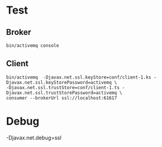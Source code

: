 # Test

## Broker

	bin/activemq console

## Client

	bin/activemq  -Djavax.net.ssl.keyStore=conf/client-1.ks -Djavax.net.ssl.keyStorePassword=activemq \
	-Djavax.net.ssl.trustStore=conf/client-1.ts -Djavax.net.ssl.trustStorePassword=activemq \
	consumer --brokerUrl ssl://localhost:61617

# Debug

-Djavax.net.debug=ssl
